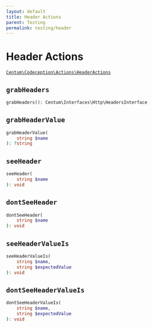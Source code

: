```yaml
---
layout: default
title: Header Actions
parent: Testing
permalink: testing/header
---
```




# Header Actions

[`Centum\Codeception\Actions\HeaderActions`](https://github.com/SidRoberts/centum/blob/development/src/Codeception/Actions/HeaderActions.php)



## `grabHeaders`

```php
grabHeaders(): Centum\Interfaces\Http\HeadersInterface
```



## `grabHeaderValue`

```php
grabHeaderValue(
    string $name
): ?string
```



## `seeHeader`

```php
seeHeader(
    string $name
): void
```



## `dontSeeHeader`

```php
dontSeeHeader(
    string $name
): void
```



## `seeHeaderValueIs`

```php
seeHeaderValueIs(
    string $name,
    string $expectedValue
): void
```



## `dontSeeHeaderValueIs`

```php
dontSeeHeaderValueIs(
    string $name,
    string $expectedValue
): void
```
